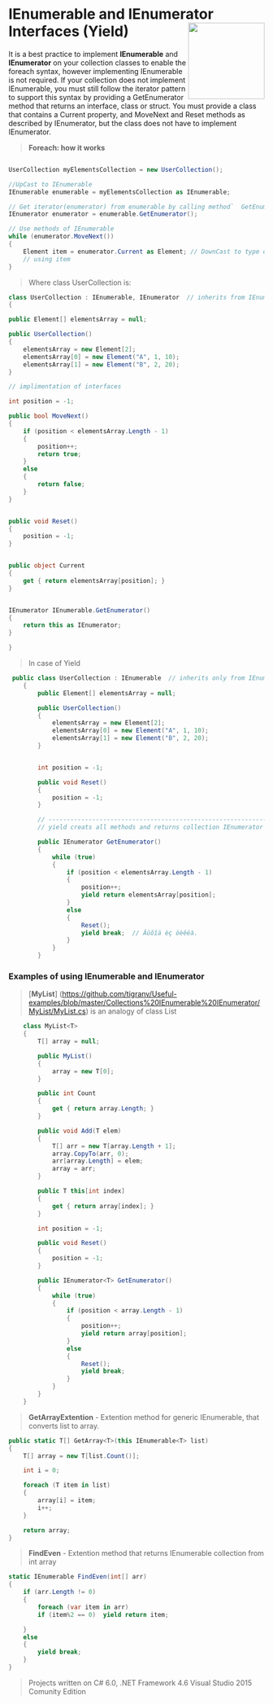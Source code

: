 # IEnumerable and IEnumerator Interfaces (Yield)  <img src="https://cloud.githubusercontent.com/assets/24522089/21962098/41a510c8-db36-11e6-95ef-eb392a0a1919.png" align="right" width="150px" height="150px" /> 

It is a best practice to implement **IEnumerable** and **IEnumerator** on your collection classes to enable the foreach syntax, however implementing IEnumerable is not required. If your collection does not implement IEnumerable, you must still follow the iterator pattern to support this syntax by providing a GetEnumerator method that returns an interface, class or struct. You must provide a class that contains a Current property, and MoveNext and Reset methods as described by IEnumerator, but the class does not have to implement IEnumerator.

> **Foreach: how it works**


```c#

UserCollection myElementsCollection = new UserCollection(); 

//UpCast to IEnumerable
IEnumerable enumerable = myElementsCollection as IEnumerable;

// Get iterator(enumerator) from enumerable by calling method`  GetEnumerator().            
IEnumerator enumerator = enumerable.GetEnumerator();

// Use methods of IEnumerable
while (enumerator.MoveNext())
{
    Element item = enumerator.Current as Element; // DownCast to type of enement
    // using item
}

```

> Where  class UserCollection is:


```c#
class UserCollection : IEnumerable, IEnumerator  // inherits from IEnumerable  and IEnumerator
{

public Element[] elementsArray = null;

public UserCollection()
{
    elementsArray = new Element[2];
    elementsArray[0] = new Element("A", 1, 10);
    elementsArray[1] = new Element("B", 2, 20);
}

// implimentation of interfaces

int position = -1;

public bool MoveNext()
{
    if (position < elementsArray.Length - 1)
    {
        position++;
        return true;
    }
    else
    {
        return false;
    }
}


public void Reset()
{
    position = -1;
}


public object Current
{
    get { return elementsArray[position]; }
}


IEnumerator IEnumerable.GetEnumerator()
{
    return this as IEnumerator;
}

}
```


> In case of Yield

```c#
 public class UserCollection : IEnumerable  // inherits only from IEnumerable 
    {
        public Element[] elementsArray = null;

        public UserCollection()
        {
            elementsArray = new Element[2];
            elementsArray[0] = new Element("A", 1, 10);
            elementsArray[1] = new Element("B", 2, 20);
        }


        int position = -1;

        public void Reset()
        {
            position = -1;
        }

        // -------------------------------------------------------------------------------------------------------------------------
        // yield creats all methods and returns collection IEnumerator

        public IEnumerator GetEnumerator()
        {
            while (true)
            {
                if (position < elementsArray.Length - 1)
                {
                    position++;
                    yield return elementsArray[position];
                }
                else
                {
                    Reset();
                    yield break;  // Âûõîä èç öèêëà.       
                }
            }
        }
```


### Examples of using IEnumerable  and IEnumerator

> [**MyList**] (https://github.com/tigranv/Useful-examples/blob/master/Collections%20IEnumerable%20IEnumerator/MyList/MyList.cs) is an analogy of class List<T> 

```c#
    class MyList<T>
    {
        T[] array = null;

        public MyList()
        {
            array = new T[0];
        }

        public int Count
        {
            get { return array.Length; }
        }

        public void Add(T elem)
        {
            T[] arr = new T[array.Length + 1];
            array.CopyTo(arr, 0);
            arr[array.Length] = elem;
            array = arr;
        }

        public T this[int index]
        {
            get { return array[index]; }
        }

        int position = -1;

        public void Reset()
        {
            position = -1;
        }

        public IEnumerator<T> GetEnumerator()
        {
            while (true)
            {
                if (position < array.Length - 1)
                {
                    position++;
                    yield return array[position];
                }
                else
                {
                    Reset();
                    yield break;
                }
            }
        }
    }
```

> **GetArrayExtention** - Extention method for generic IEnumerable, that converts list to array.


```c#
public static T[] GetArray<T>(this IEnumerable<T> list)
{
    T[] array = new T[list.Count()];

    int i = 0;

    foreach (T item in list)
    {
        array[i] = item;
        i++;
    }

    return array;
}
```

> **FindEven** - Extention method that returns IEnumerable collection from int array

```c#
static IEnumerable FindEven(int[] arr)
{
    if (arr.Length != 0)
    {
        foreach (var item in arr)
        if (item%2 == 0)  yield return item;

    }
    else
    {
        yield break;
    }
}
```
 
 
 
 
 
> Projects written on C# 6.0, .NET Framework 4.6 Visual Studio 2015 Comunity Edition
